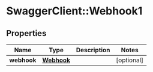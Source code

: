 # SwaggerClient::Webhook1

## Properties
Name | Type | Description | Notes
------------ | ------------- | ------------- | -------------
**webhook** | [**Webhook**](Webhook.md) |  | [optional] 


